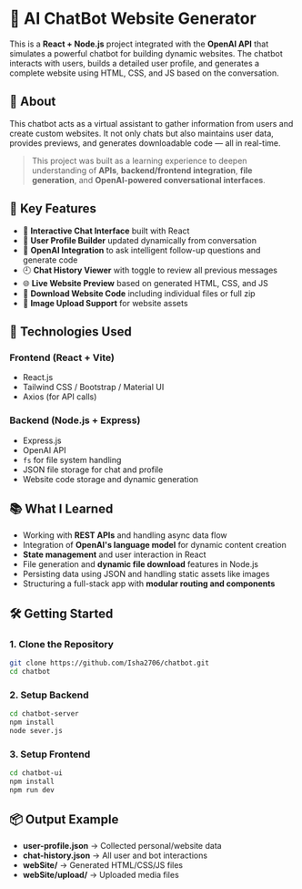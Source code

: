 # 🤖 AI ChatBot Website Generator

This is a **React + Node.js** project integrated with the **OpenAI API** that simulates a powerful chatbot for building dynamic websites. The chatbot interacts with users, builds a detailed user profile, and generates a complete website using HTML, CSS, and JS based on the conversation.

## 📖 About

This chatbot acts as a virtual assistant to gather information from users and create custom websites. It not only chats but also maintains user data, provides previews, and generates downloadable code — all in real-time.

> This project was built as a learning experience to deepen understanding of **APIs**, **backend/frontend integration**, **file generation**, and **OpenAI-powered conversational interfaces**.

## 🚀 Key Features

- 💬 **Interactive Chat Interface** built with React
- 📄 **User Profile Builder** updated dynamically from conversation
- 🧠 **OpenAI Integration** to ask intelligent follow-up questions and generate code
- 🕘 **Chat History Viewer** with toggle to review all previous messages
- 🌐 **Live Website Preview** based on generated HTML, CSS, and JS
- 💾 **Download Website Code** including individual files or full zip
- 📂 **Image Upload Support** for website assets

## 🧰 Technologies Used

### Frontend (React + Vite)
- React.js
- Tailwind CSS / Bootstrap / Material UI
- Axios (for API calls)

### Backend (Node.js + Express)
- Express.js
- OpenAI API
- `fs` for file system handling
- JSON file storage for chat and profile
- Website code storage and dynamic generation

## 📚 What I Learned

- Working with **REST APIs** and handling async data flow
- Integration of **OpenAI's language model** for dynamic content creation
- **State management** and user interaction in React
- File generation and **dynamic file download** features in Node.js
- Persisting data using JSON and handling static assets like images
- Structuring a full-stack app with **modular routing and components**

## 🛠 Getting Started

### 1. Clone the Repository

```bash
git clone https://github.com/Isha2706/chatbot.git
cd chatbot
```

### 2. Setup Backend

```bash
cd chatbot-server
npm install
node sever.js
```

### 3. Setup Frontend

```bash
cd chatbot-ui
npm install
npm run dev
```

## 📦 Output Example

- **user-profile.json** → Collected personal/website data
- **chat-history.json** → All user and bot interactions
- **webSite/** → Generated HTML/CSS/JS files
- **webSite/upload/** → Uploaded media files
